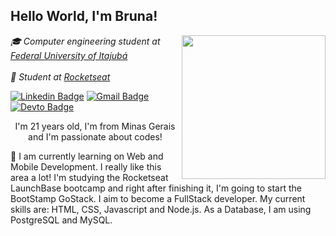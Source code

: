 ## Hello World, I'm Bruna!
<img align='right' src="https://media.giphy.com/media/dxODB9UE879RDqAh3o/giphy.gif" width="230">

<p><em> 🎓 Computer engineering student at <a href="http://www.unb.br">Federal University of Itajubá</a><br><br>🚀 Student at <a href="https://rocketseat.com.br/">Rocketseat</a>
</em></p>

[![Linkedin Badge](https://img.shields.io/badge/-brunalima-6633cc?style=flat-square&logo=Linkedin&logoColor=white&link=https://www.linkedin.com/in/brunalimadev/)](https://www.linkedin.com/in/brunalimadev/) 
[![Gmail Badge](https://img.shields.io/badge/-brunalimadev@gmail.com-6633cc?style=flat-square&logo=Gmail&logoColor=white&link=mailto:brunalimadev@gmail.com)](mailto:brunalimadev@gmail.com)
[![Devto Badge](https://img.shields.io/badge/-brunalima-6633cc?style=flat-square&logo=Dev.to&logoColor=white&link=https://dev.to/brufurtado)](https://dev.to/brufurtado)

<p style="text-align:center">I'm 21 years old, I'm from Minas Gerais and I'm passionate about codes!</p>

💭 I am currently learning on Web and Mobile Development. I really like this area a lot! I'm studying the Rocketseat LaunchBase bootcamp and right after finishing it, I'm going to start the BootStamp GoStack. I aim to become a FullStack developer. My current skills are: HTML, CSS, Javascript and Node.js. As a Database, I am using PostgreSQL and MySQL.

